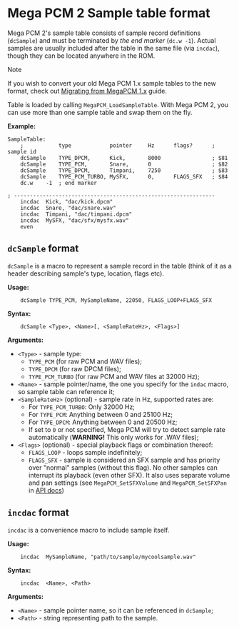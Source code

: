 
# Mega PCM 2 Sample table format

Mega PCM 2's sample table consists of sample record definitions (`dcSample`) and must be terminated by _the end marker_ (`dc.w -1`). Actual samples are usually included after the table in the same file (via `incdac`), though they can be located anywhere in the ROM.

> [!NOTE]
>
> If you wish to convert your old Mega PCM 1.x sample tables to the new format, check out [Migrating from MegaPCM 1.x](docs/Migration_from_MegaPCM_1.x.md) guide.

Table is loaded by calling `MegaPCM_LoadSampleTable`. With Mega PCM 2, you can use more than one sample table and swap them on the fly.

**Example:**

```m68k
SampleTable:
    ;           type            pointer     Hz      flags?      ; sample id
    dcSample    TYPE_DPCM,      Kick,       8000                ; $81
    dcSample    TYPE_PCM,       Snare,      0                   ; $82
    dcSample    TYPE_DPCM,      Timpani,    7250                ; $83
    dcSample    TYPE_PCM_TURBO, MySFX,      0,      FLAGS_SFX   ; $84
    dc.w    -1  ; end marker

; ---------------------------------------------------------------
    incdac  Kick, "dac/kick.dpcm"
    incdac  Snare, "dac/snare.wav"
    incdac  Timpani, "dac/timpani.dpcm"
    incdac  MySFX, "dac/sfx/mysfx.wav"
    even
```

## `dcSample` format

`dcSample` is a macro to represent a sample record in the table (think of it as a header describing sample's type, location, flags etc).

**Usage:**

```m68k
    dcSample TYPE_PCM, MySampleName, 22050, FLAGS_LOOP+FLAGS_SFX
```

**Syntax:**

```m68k
    dcSample <Type>, <Name>[, <SampleRateHz>, <Flags>]
```

**Arguments:**

- `<Type>` - sample type:
    - `TYPE_PCM` (for raw PCM and WAV files);
    - `TYPE_DPCM` (for raw DPCM files);
    - `TYPE_PCM_TURBO` (for raw PCM and WAV files at 32000 Hz);
- `<Name>` - sample pointer/name, the one you specify for the `indac` macro, so sample table can reference it;
- `<SampleRateHz>` (optional) - sample rate in Hz, supported rates are:
    - For `TYPE_PCM_TURBO`: Only 32000 Hz;
    - For `TYPE_PCM`: Anything between 0 and 25100 Hz;
    - For `TYPE_DPCM`: Anything between 0 and 20500 Hz;
    - If set to `0` or not specified, Mega PCM will try to detect sample rate automatically (**WARNING!** This only works for .WAV files);
- `<Flags>` (optional) - special playback flags or combination thereof:
    - `FLAGS_LOOP` - loops sample indefinitely;
    - `FLAGS_SFX` - sample is considered an SFX sample and has priority over "normal" samples (without this flag). No other samples can interrupt its playback (even other SFX). It also uses separate volume and pan settings (see `MegaPCM_SetSFXVolume` and `MegaPCM_SetSFXPan` in [API docs](API.md))

## `incdac` format

`incdac` is a convenience macro to include sample itself.

**Usage:**

```m68k
    incdac  MySampleName, "path/to/sample/mycoolsample.wav"
```

**Syntax:**

```m68k
    incdac  <Name>, <Path>
```

**Arguments:**

- `<Name>` - sample pointer name, so it can be referenced in `dcSample`;
- `<Path>` - string representing path to the sample.
